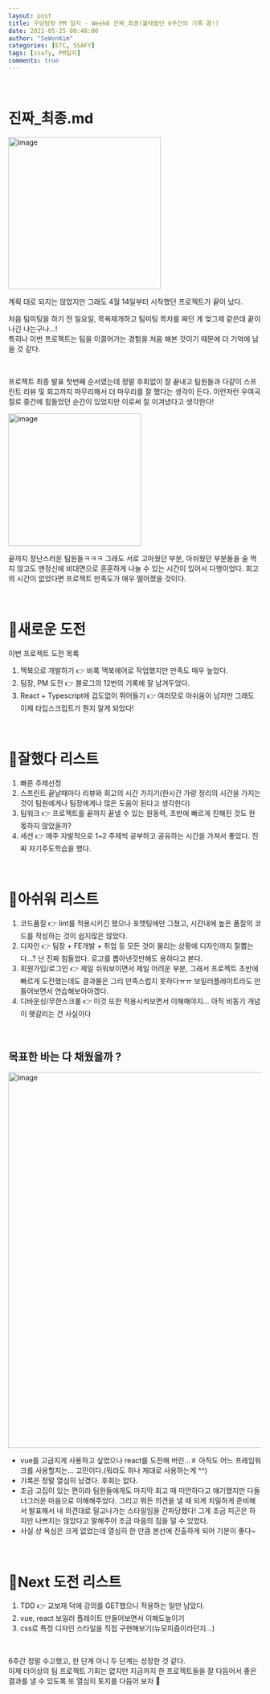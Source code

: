 ```yaml
---
layout: post
title: 우당탕탕 PM 일지 - Week6 진짜_최종(불태웠던 6주간의 기록 끝!)
date: 2021-05-25 00:48:00
author: "SeWonKim"
categories: [ETC, SSAFY]
tags: [ssafy, PM일지]
comments: true
---
```


&nbsp;

# 진짜_최종.md

<img width="303" alt="image" src="https://user-images.githubusercontent.com/30452963/119373202-217f5580-bcf3-11eb-835d-c20e9e6102da.png">

계획 대로 되지는 않았지만 그래도 4월 14일부터 시작했던 프로젝트가 끝이 났다.

처음 팀미팅을 하기 전 일요일, 목욕재개하고 팀미팅 목차를 짜던 게 엊그제 같은데 끝이 나긴 나는구나...!      
특히나 이번 프로젝트는 팀을 이끌어가는 경험을 처음 해본 것이기 때문에 더 기억에 남을 것 같다.


&nbsp;

프로젝트 최종 발표 첫번째 순서였는데 정말 후회없이 잘 끝내고 팀원들과 다같이 스프린트 리뷰 및 회고까지 마무리해서 더 마무리를 잘 했다는 생각이 든다. 이런저런 우여곡절로 중간에 힘들었던 순간이 있었지만 이로써 잘 이겨냈다고 생각한다!

<img width="264" alt="image" src="https://user-images.githubusercontent.com/30452963/119374579-b33b9280-bcf4-11eb-84f3-9ccbb2af0641.png">

끝까지 장난스러운 팀원들ㅋㅋㅋ 그래도 서로 고마웠던 부분, 아쉬웠던 부분들을 술 먹지 않고도 맨정신에 비대면으로 훈훈하게 나눌 수 있는 시간이 있어서 다행이었다. 회고의 시간이 없었다면 프로젝트 만족도가 매우 떨어졌을 것이다.

&nbsp;
&nbsp;

# 🚀새로운 도전 

이번 프로젝트 도전 목록

1. 맥북으로 개발하기 👉 비록 맥북에어로 작업했지만 만족도 매우 높았다.
2. 팀장, PM 도전 👉 블로그의 12번의 기록에 잘 남겨두었다. 
3. React + Typescript에 겁도없이 뛰어들기 👉 여러모로 아쉬움이 남지만 그래도 이제 타입스크립트가 뭔지 알게 돠었다!


&nbsp;
&nbsp;

# 🎠잘했다 리스트

1. 빠른 주제선정
2. 스프린트 끝날때마다 리뷰와 회고의 시간 가지기(한시간 가량 정리의 시간을 가지는 것이 팀원에게나 팀장에게나 많은 도움이 된다고 생각한다)
3. 팀워크 👉 프로젝트를 끝까지 끝낼 수 있는 원동력, 초반에 빠르게 친해진 것도 한 몫하지 않았을까?
4. 세션 👉 매주 자발적으로 1~2 주제씩 공부하고 공유하는 시간을 가져서 좋았다. 진짜 자기주도학습을 했다.



&nbsp;
&nbsp;

# 🗿아쉬워 리스트

1. 코드품질 👉 lint를 적용시키긴 했으나 포맷팅에만 그쳤고, 시간내에 높은 품질의 코드를 작성하는 것이 쉽지많은 않았다.
2. 디자인 👉 팀장 + FE개발 + 취업 등 모든 것이 물리는 상황에 디자인까지 잘뽑는다...? 난 진짜 힘들었다. 로고를 뽑아낸것만해도 용하다고 본다.
3. 회원가입/로그인 👉 제일 쉬워보이면서 제일 어려운 부분, 그래서 프로젝트 초반에 빠르게 도전했는데도 결과물은 그리 만족스럽지 못하다ㅠㅠ 보일러플레이트라도 만들어보면서 연습해보아야겠다.
4. 디바운싱/무한스크롤 👉 이것 또한 적용시켜보면서 이해해야지... 아직 비동기 개념이 헷갈리는 건 사실이다

&nbsp;
&nbsp;

## 목표한 바는 다 채웠을까 ?

<img width="748" alt="image" src="https://user-images.githubusercontent.com/30452963/119376464-eed75c00-bcf6-11eb-8f4d-53e8082aff58.png">

- vue를 고급지게 사용하고 싶었으나 react를 도전해 버린...ㅎ 아직도 어느 프레임워크를 사용할지는... 고민이다.(뭐라도 하나 제대로 사용하는게 ^^)
- 기록은 정말 열심히 남겼다. 후회는 없다.
- 조금 고집이 있는 편이라 팀원들에게도 마지막 회고 때 미안하다고 얘기했지만 다들 너그러운 마음으로 이해해주었다. 그리고 뭐든 의견을 낼 때 되게 치밀하게 준비해서 발표해서 내 의견대로 밀고나가는 스타일임을 간파당했다! 그게 조금 피곤은 하지만 나쁘지는 않았다고 말해주어 조금 마음의 짐을 덜 수 있었다.
- 사실 상 욕심은 크게 없었는데 열심히 한 만큼 본선에 진출하게 되어 기분이 좋다~
  
&nbsp;
&nbsp;

# 🗽Next 도전 리스트

1. TDD 👉 교보재 덕에 강의를 GET했으니 적용하는 일만 남았다.
2. vue, react 보일러 플레이트 만들어보면서 이해도높이기
3. css로 특정 디자인 스타일을 직접 구현해보기(뉴모피즘이라던지...)

&nbsp;

6주간 정말 수고했고, 한 단계 아니 두 단계는 성장한 것 같다.        
이제 더이상의 팀 프로젝트 기회는 없지만 지금까지 한 프로젝트들을 잘 다듬어서 좋은 결과를 낼 수 있도록 또 열심히 토지를 다듬어 보자 🌱

&nbsp;
&nbsp;

